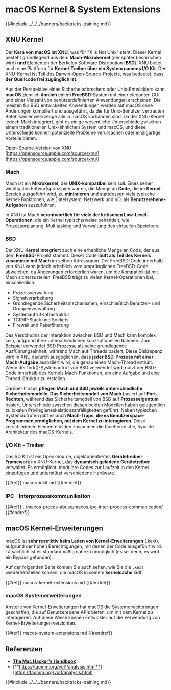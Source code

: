 # macOS Kernel & System Extensions

{{#include ../../../banners/hacktricks-training.md}}

## XNU Kernel

Der **Kern von macOS ist XNU**, was für "X is Not Unix" steht. Dieser Kernel besteht grundlegend aus dem **Mach-Mikrokernel** (der später besprochen wird) **und** Elementen der Berkeley Software Distribution (**BSD**). XNU bietet auch eine Plattform für **Kernel-Treiber über ein System namens I/O Kit**. Der XNU-Kernel ist Teil des Darwin-Open-Source-Projekts, was bedeutet, dass **der Quellcode frei zugänglich ist**.

Aus der Perspektive eines Sicherheitsforschers oder Unix-Entwicklers kann **macOS** ziemlich **ähnlich** einem **FreeBSD**-System mit einer eleganten GUI und einer Vielzahl von benutzerdefinierten Anwendungen erscheinen. Die meisten für BSD entwickelten Anwendungen werden auf macOS ohne Änderungen kompiliert und ausgeführt, da die für Unix-Benutzer vertrauten Befehlszeilenwerkzeuge alle in macOS vorhanden sind. Da der XNU-Kernel jedoch Mach integriert, gibt es einige wesentliche Unterschiede zwischen einem traditionellen Unix-ähnlichen System und macOS, und diese Unterschiede können potenzielle Probleme verursachen oder einzigartige Vorteile bieten.

Open-Source-Version von XNU: [https://opensource.apple.com/source/xnu/](https://opensource.apple.com/source/xnu/)

### Mach

Mach ist ein **Mikrokernel**, der **UNIX-kompatibel** sein soll. Eines seiner wichtigsten Entwurfsprinzipien war es, die Menge an **Code**, die im **Kernel**-Bereich ausgeführt wird, zu **minimieren** und stattdessen viele typische Kernel-Funktionen, wie Dateisystem, Netzwerk und I/O, als **Benutzerebene-Aufgaben** auszuführen.

In XNU ist Mach **verantwortlich für viele der kritischen Low-Level-Operationen**, die ein Kernel typischerweise behandelt, wie Prozessorplanung, Multitasking und Verwaltung des virtuellen Speichers.

### BSD

Der XNU **Kernel** **integriert** auch eine erhebliche Menge an Code, der aus dem **FreeBSD**-Projekt stammt. Dieser Code **läuft als Teil des Kernels zusammen mit Mach** im selben Adressraum. Der FreeBSD-Code innerhalb von XNU kann jedoch erheblich vom ursprünglichen FreeBSD-Code abweichen, da Änderungen erforderlich waren, um die Kompatibilität mit Mach sicherzustellen. FreeBSD trägt zu vielen Kernel-Operationen bei, einschließlich:

- Prozessverwaltung
- Signalverarbeitung
- Grundlegende Sicherheitsmechanismen, einschließlich Benutzer- und Gruppenverwaltung
- Systemaufruf-Infrastruktur
- TCP/IP-Stack und Sockets
- Firewall und Paketfilterung

Das Verständnis der Interaktion zwischen BSD und Mach kann komplex sein, aufgrund ihrer unterschiedlichen konzeptionellen Rahmen. Zum Beispiel verwendet BSD Prozesse als seine grundlegende Ausführungseinheit, während Mach auf Threads basiert. Diese Diskrepanz wird in XNU dadurch ausgeglichen, dass **jeder BSD-Prozess mit einer Mach-Aufgabe** assoziiert wird, die genau einen Mach-Thread enthält. Wenn der fork()-Systemaufruf von BSD verwendet wird, nutzt der BSD-Code innerhalb des Kernels Mach-Funktionen, um eine Aufgabe und eine Thread-Struktur zu erstellen.

Darüber hinaus **pflegen Mach und BSD jeweils unterschiedliche Sicherheitsmodelle**: **Das Sicherheitsmodell von Mach** basiert auf **Port-Rechten**, während das Sicherheitsmodell von BSD auf **Prozesseigentum** basiert. Unterschiede zwischen diesen beiden Modellen haben gelegentlich zu lokalen Privilegieneskalationsanfälligkeiten geführt. Neben typischen Systemaufrufen gibt es auch **Mach-Traps, die es Benutzerspace-Programmen ermöglichen, mit dem Kernel zu interagieren**. Diese verschiedenen Elemente bilden zusammen die facettenreiche, hybride Architektur des macOS-Kernels.

### I/O Kit - Treiber

Das I/O Kit ist ein Open-Source, objektorientiertes **Gerätetreiber-Framework** im XNU-Kernel, das **dynamisch geladene Gerätetreiber** verwaltet. Es ermöglicht, modulare Codes zur Laufzeit in den Kernel einzufügen und unterstützt verschiedene Hardware.

{{#ref}}
macos-iokit.md
{{#endref}}

### IPC - Interprozesskommunikation

{{#ref}}
../macos-proces-abuse/macos-ipc-inter-process-communication/
{{#endref}}

## macOS Kernel-Erweiterungen

macOS ist **sehr restriktiv beim Laden von Kernel-Erweiterungen** (.kext), aufgrund der hohen Berechtigungen, mit denen der Code ausgeführt wird. Tatsächlich ist es standardmäßig nahezu unmöglich (es sei denn, es wird ein Bypass gefunden).

Auf der folgenden Seite können Sie auch sehen, wie Sie die `.kext` wiederherstellen können, die macOS in seinem **kernelcache** lädt:

{{#ref}}
macos-kernel-extensions.md
{{#endref}}

### macOS Systemerweiterungen

Anstelle von Kernel-Erweiterungen hat macOS die Systemerweiterungen geschaffen, die auf Benutzerebene APIs bieten, um mit dem Kernel zu interagieren. Auf diese Weise können Entwickler auf die Verwendung von Kernel-Erweiterungen verzichten.

{{#ref}}
macos-system-extensions.md
{{#endref}}

## Referenzen

- [**The Mac Hacker's Handbook**](https://www.amazon.com/-/es/Charlie-Miller-ebook-dp-B004U7MUMU/dp/B004U7MUMU/ref=mt_other?_encoding=UTF8&me=&qid=)
- [**https://taomm.org/vol1/analysis.html**](https://taomm.org/vol1/analysis.html)

{{#include ../../../banners/hacktricks-training.md}}
